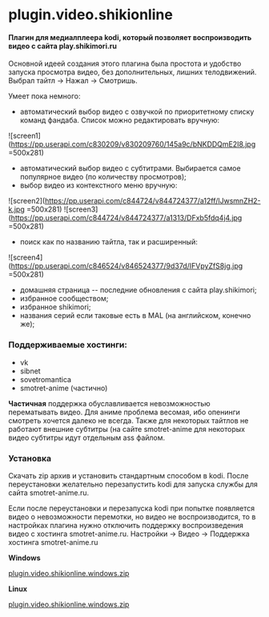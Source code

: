 # plugin.video.shikionline
#### Плагин для медиалплеера kodi, который позволяет воспроизводить видео с сайта play.shikimori.ru

Основной идеей создания этого плагина была простота и удобство запуска просмотра видео, без дополнительных, лишних телодвижений.
Выбрал тайтл -> Нажал -> Смотришь.

Умеет пока немного:

- автоматический выбор видео с озвучкой по приоритетному списку команд фандаба. Список можно редактировать вручную:

![screen1](https://pp.userapi.com/c830209/v830209760/145a9c/bNKDDQmE2I8.jpg =500x281)

- автоматический выбор видео с субтитрами. Выбирается самое популярное видео (по количеству просмотров);
- выбор видео из контекстного меню вручную:

![screen2](https://pp.userapi.com/c844724/v844724377/a12ff/lJwsmnZH2-k.jpg =500x281)
![screen3](https://pp.userapi.com/c844724/v844724377/a1313/DFxb5fdq4j4.jpg =500x281)

- поиск как по названию тайтла, так и расширенный:

![screen4](https://pp.userapi.com/c846524/v846524377/9d37d/IFVpyZfS8jg.jpg =500x281)

- домашняя страница -- последние обновления с сайта play.shikimori;
- избранное сообществом;
- избранное shikimori;
- названия серий если таковые есть в MAL (на английском, конечно же);

### Поддерживаемые хостинги:

- vk
- sibnet
- sovetromantica
- smotret-anime (частично)

__Частичная__ поддержка обуславливается невозможностью перематывать видео. Для аниме проблема весомая, ибо опенинги смотреть хочется далеко не всегда. Также для некоторых тайтлов не работают внешние субтитры (на сайте smotret-anime для некоторых видео субтитры идут отдельным ass файлом. 

### Установка
Скачать zip архив и установить стандартным способом в kodi. После переустановки желательно перезапустить kodi для запуска службы для сайта smotret-anime.ru.

Если после переустановки и перезапуска kodi при попытке появляется видео о невозможности перемотки, но видео не воспроизводится, то в настройках плагина нужно отключить поддержку воспроизведения видео с хостинга smotret-anime.ru.
Настройки -> Видео -> Поддержка хостинга smotret-anime.ru

__Windows__

[plugin.video.shikionline.windows.zip](https://github.com/IngvarListard/plugin.video.shikionline/blob/master/plugin.video.shikionline.windows.zip)

__Linux__

[plugin.video.shikionline.windows.zip](https://github.com/IngvarListard/plugin.video.shikionline/blob/master/plugin.video.shikionline.linux.zip)